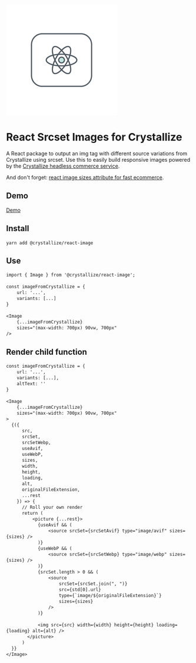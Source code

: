 ![alt text](https://raw.githubusercontent.com/CrystallizeAPI/react-image/HEAD/media/logo.png 'An illustration of an atom')

# React Srcset Images for Crystallize

A React package to output an img tag with different source variations from Crystallize using srcset. Use this to easily build responsive images powered by the [Crystallize headless commerce service](https://crystallize.com/).

And don't forget:
[react image sizes attribute for fast ecommerce](https://crystallize.com/blog/react-image-sizes-attribute-for-fast-ecommerce).

## Demo

[Demo](https://react-image.milliseconds.io/)

## Install

```
yarn add @crystallize/react-image
```

## Use

```
import { Image } from '@crystallize/react-image';

const imageFromCrystallize = {
    url: '...',
    variants: [...]
}

<Image
    {...imageFromCrystallize}
    sizes="(max-width: 700px) 90vw, 700px"
/>
```

## Render child function

```
const imageFromCrystallize = {
    url: '...',
    variants: [...],
    altText: ''
}

<Image
    {...imageFromCrystallize}
    sizes="(max-width: 700px) 90vw, 700px"
>
  {({
      src,
      srcSet,
      srcSetWebp,
      useAvif,
      useWebP,
      sizes,
      width,
      height,
      loading,
      alt,
      originalFileExtension,
      ...rest
    }) => {
      // Roll your own render
      return (
          <picture {...rest}>
            {useAvif && (
                <source srcSet={srcSetAvif} type="image/avif" sizes={sizes} />
            )}
            {useWebP && (
                <source srcSet={srcSetWebp} type="image/webp" sizes={sizes} />
            )}
            {srcSet.length > 0 && (
                <source
                    srcSet={srcSet.join(", ")}
                    src={std[0].url}
                    type={`image/${originalFileExtension}`}
                    sizes={sizes}
                />
            )}

            <img src={src} width={width} height={height} loading={loading} alt={alt} />
        </picture>
      )
  }}
</Image>
```
